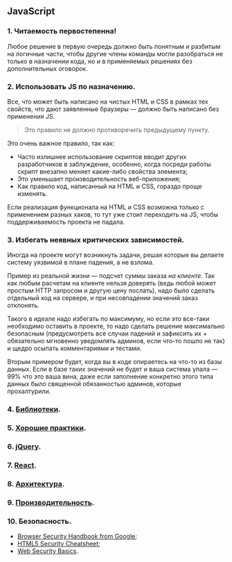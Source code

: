 ## JavaScript

### 1. Читаемость первостепенна!
Любое решение в первую очередь должно быть понятным и разбитым на логичные части, чтобы другие члены команды могли разобраться не только в назначении кода, но и в применяемых решениях без дополнительных оговорок.

### 2. Использовать JS по назначению.
Все, что может быть написано на чистых HTML и CSS в рамках тех свойств, что дают заявленные браузеры — должно быть написано без применения JS.

> Это правило не должно противоречить предыдущему пункту.

Это очень важное правило, так как:
* Часто излишнее использование скриптов вводит других разработчиков в заблуждение, особенно, когда посреди работы скрипт внезапно меняет какие-либо свойства элемента;
* Это уменьшает производительность веб-приложения;
* Как правило код, написанный на HTML и CSS, гораздо проще изменять.

Если реализация функционала на HTML и CSS возможна только с применением разных хаков, то тут уже стоит переходить на JS, чтобы поддерживаемость проекта не падала.

### 3. Избегать неявных критических зависимостей.
Иногда на проекте могут возникнуть задачи, решая которые вы делаете систему уязвимой в плане падения, а не взлома.

Пример из реальной жизни — подсчет суммы заказа *на клиенте*. Так как любым расчетам на клиенте нельзя доверять (ведь любой может простым HTTP запросом и другую цену послать), надо было сделать отдельный код на сервере, и при несовпадении значений заказ отклонять.

Такого в идеале надо избегать по максимуму, но если это все-таки необходимо оставить в проекте, то надо сделать решение максимально безопасным (предусмотреть все случаи падений и зафиксить их + обязательно мгновенно уведомлять админов, если что-то пошло не так) и щедро осыпать комментариями и тестами.

Вторым примером будет, когда вы в коде опираетесь на что-то из базы данных. Если в базе таких значений не будет и ваша система упала — 99% что это ваша вина, даже если заполнение конкретно этого типа данных было священной обязанностью админов, которые прохалтурили.

### 4. [Библиотеки](./libraries.md).

### 5. [Хорошие практики](./goodPractice.md).

### 6. [jQuery](./jQuery.md).

### 7. [React](./react.md).

### 8. [Архитектура](./architecture.md).

### 9. [Производительность](./performance.md).

### 10. Безопасность.
* [Browser Security Handbook from Google](https://code.google.com/archive/p/browsersec/wikis/Main.wiki);
* [HTML5 Security Cheatsheet](https://html5sec.org/#javascript);
* [Web Security Basics](https://github.com/vasanthk/web-security-basics).
